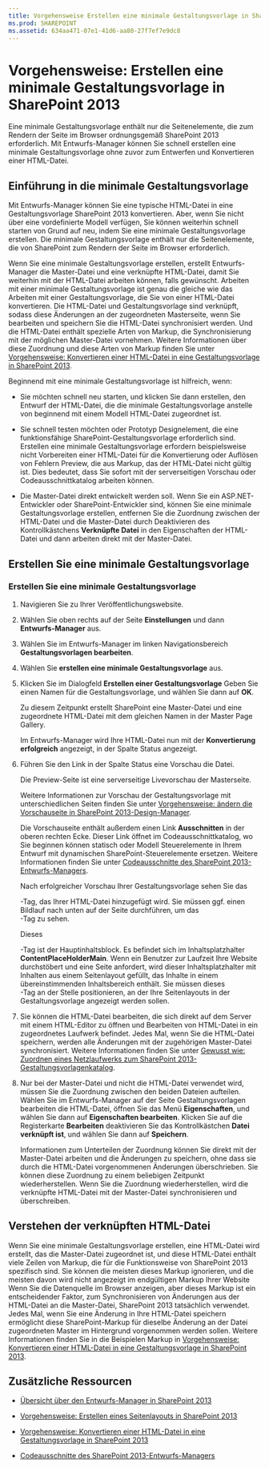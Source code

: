 ```yaml
---
title: Vorgehensweise Erstellen eine minimale Gestaltungsvorlage in SharePoint 2013
ms.prod: SHAREPOINT
ms.assetid: 634aa471-07e1-41d6-aa80-27f7ef7e9dc8
---
```



# Vorgehensweise: Erstellen eine minimale Gestaltungsvorlage in SharePoint 2013
Eine minimale Gestaltungsvorlage enthält nur die Seitenelemente, die zum Rendern der Seite im Browser ordnungsgemäß SharePoint 2013 erforderlich. Mit Entwurfs-Manager können Sie schnell erstellen eine minimale Gestaltungsvorlage ohne zuvor zum Entwerfen und Konvertieren einer HTML-Datei.
## Einführung in die minimale Gestaltungsvorlage
<a name="Introduction"> </a>

Mit Entwurfs-Manager können Sie eine typische HTML-Datei in eine Gestaltungsvorlage SharePoint 2013 konvertieren. Aber, wenn Sie nicht über eine vordefinierte Modell verfügen, Sie können weiterhin schnell starten von Grund auf neu, indem Sie eine minimale Gestaltungsvorlage erstellen. Die minimale Gestaltungsvorlage enthält nur die Seitenelemente, die von SharePoint zum Rendern der Seite im Browser erforderlich.
  
    
    
Wenn Sie eine minimale Gestaltungsvorlage erstellen, erstellt Entwurfs-Manager die Master-Datei und eine verknüpfte HTML-Datei, damit Sie weiterhin mit der HTML-Datei arbeiten können, falls gewünscht. Arbeiten mit einer minimale Gestaltungsvorlage ist genau die gleiche wie das Arbeiten mit einer Gestaltungsvorlage, die Sie von einer HTML-Datei konvertieren. Die HTML-Datei und Gestaltungsvorlage sind verknüpft, sodass diese Änderungen an der zugeordneten Masterseite, wenn Sie bearbeiten und speichern Sie die HTML-Datei synchronisiert werden. Und die HTML-Datei enthält spezielle Arten von Markup, die Synchronisierung mit der möglichen Master-Datei vornehmen. Weitere Informationen über diese Zuordnung und diese Arten von Markup finden Sie unter  [Vorgehensweise: Konvertieren einer HTML-Datei in eine Gestaltungsvorlage in SharePoint 2013](how-to-convert-an-html-file-into-a-master-page-in-sharepoint-2013.md).
  
    
    
Beginnend mit eine minimale Gestaltungsvorlage ist hilfreich, wenn:
  
    
    

- Sie möchten schnell neu starten, und klicken Sie dann erstellen, den Entwurf der HTML-Datei, die die minimale Gestaltungsvorlage anstelle von beginnend mit einem Modell HTML-Datei zugeordnet ist.
    
  
- Sie schnell testen möchten oder Prototyp Designelement, die eine funktionsfähige SharePoint-Gestaltungsvorlage erforderlich sind. Erstellen eine minimale Gestaltungsvorlage erfordern beispielsweise nicht Vorbereiten einer HTML-Datei für die Konvertierung oder Auflösen von Fehlern Preview, die aus Markup, das der HTML-Datei nicht gültig ist. Dies bedeutet, dass Sie sofort mit der serverseitigen Vorschau oder Codeausschnittkatalog arbeiten können.
    
  
- Die Master-Datei direkt entwickelt werden soll. Wenn Sie ein ASP.NET-Entwickler oder SharePoint-Entwickler sind, können Sie eine minimale Gestaltungsvorlage erstellen, entfernen Sie die Zuordnung zwischen der HTML-Datei und die Master-Datei durch Deaktivieren des Kontrollkästchens **Verknüpfte Datei** in den Eigenschaften der HTML-Datei und dann arbeiten direkt mit der Master-Datei.
    
  

## Erstellen Sie eine minimale Gestaltungsvorlage
<a name="CreateMinimalMaster"> </a>


  
    
    

### Erstellen Sie eine minimale Gestaltungsvorlage


1. Navigieren Sie zu Ihrer Veröffentlichungswebsite.
    
  
2. Wählen Sie oben rechts auf der Seite **Einstellungen** und dann **Entwurfs-Manager** aus.
    
  
3. Wählen Sie im Entwurfs-Manager im linken Navigationsbereich **Gestaltungsvorlagen bearbeiten**.
    
  
4. Wählen Sie **erstellen eine minimale Gestaltungsvorlage** aus.
    
  
5. Klicken Sie im Dialogfeld **Erstellen einer Gestaltungsvorlage** Geben Sie einen Namen für die Gestaltungsvorlage, und wählen Sie dann auf **OK**.
    
    Zu diesem Zeitpunkt erstellt SharePoint eine Master-Datei und eine zugeordnete HTML-Datei mit dem gleichen Namen in der Master Page Gallery.
    
    Im Entwurfs-Manager wird Ihre HTML-Datei nun mit der **Konvertierung erfolgreich** angezeigt, in der Spalte Status angezeigt.
    
  
6. Führen Sie den Link in der Spalte Status eine Vorschau die Datei.
    
    Die Preview-Seite ist eine serverseitige Livevorschau der Masterseite.
    
    Weitere Informationen zur Vorschau der Gestaltungsvorlage mit unterschiedlichen Seiten finden Sie unter  [Vorgehensweise: ändern die Vorschauseite in SharePoint 2013-Design-Manager](how-to-change-the-preview-page-in-sharepoint-2013-design-manager.md).
    
    Die Vorschauseite enthält außerdem einen Link **Ausschnitten** in der oberen rechten Ecke. Dieser Link öffnet im Codeausschnittkatalog, wo Sie beginnen können statisch oder Modell Steuerelemente in Ihrem Entwurf mit dynamischen SharePoint-Steuerelemente ersetzen. Weitere Informationen finden Sie unter [Codeausschnitte des SharePoint 2013-Entwurfs-Managers](sharepoint-2013-design-manager-snippets.md).
    
    Nach erfolgreicher Vorschau Ihrer Gestaltungsvorlage sehen Sie das **<div>**-Tag, das Ihrer HTML-Datei hinzugefügt wird. Sie müssen ggf. einen Bildlauf nach unten auf der Seite durchführen, um das **<div>**-Tag zu sehen.
    
    Dieses **<div>**-Tag ist der Hauptinhaltsblock. Es befindet sich im Inhaltsplatzhalter **ContentPlaceHolderMain**. Wenn ein Benutzer zur Laufzeit Ihre Website durchstöbert und eine Seite anfordert, wird dieser Inhaltsplatzhalter mit Inhalten aus einem Seitenlayout gefüllt, das Inhalte in einem übereinstimmenden Inhaltsbereich enthält. Sie müssen dieses **<div>**-Tag an der Stelle positionieren, an der Ihre Seitenlayouts in der Gestaltungsvorlage angezeigt werden sollen.
    
  
7. Sie können die HTML-Datei bearbeiten, die sich direkt auf dem Server mit einem HTML-Editor zu öffnen und Bearbeiten von HTML-Datei in ein zugeordnetes Laufwerk befindet. Jedes Mal, wenn Sie die HTML-Datei speichern, werden alle Änderungen mit der zugehörigen Master-Datei synchronisiert. Weitere Informationen finden Sie unter  [Gewusst wie: Zuordnen eines Netzlaufwerks zum SharePoint 2013-Gestaltungsvorlagenkatalog](how-to-map-a-network-drive-to-the-sharepoint-2013-master-page-gallery.md).
    
  
8. Nur bei der Master-Datei und nicht die HTML-Datei verwendet wird, müssen Sie die Zuordnung zwischen den beiden Dateien aufteilen. Wählen Sie im Entwurfs-Manager auf der Seite Gestaltungsvorlagen bearbeiten die HTML-Datei, öffnen Sie das Menü **Eigenschaften**, und wählen Sie dann auf **Eigenschaften bearbeiten**. Klicken Sie auf die Registerkarte **Bearbeiten** deaktivieren Sie das Kontrollkästchen **Datei verknüpft ist**, und wählen Sie dann auf **Speichern**.
    
    Informationen zum Unterteilen der Zuordnung können Sie direkt mit der Master-Datei arbeiten und die Änderungen zu speichern, ohne dass sie durch die HTML-Datei vorgenommenen Änderungen überschrieben. Sie können diese Zuordnung zu einem beliebigen Zeitpunkt wiederherstellen. Wenn Sie die Zuordnung wiederherstellen, wird die verknüpfte HTML-Datei mit der Master-Datei synchronisieren und überschreiben.
    
  

## Verstehen der verknüpften HTML-Datei
<a name="UnderstandHTML"> </a>

Wenn Sie eine minimale Gestaltungsvorlage erstellen, eine HTML-Datei wird erstellt, das die Master-Datei zugeordnet ist, und diese HTML-Datei enthält viele Zeilen von Markup, die für die Funktionsweise von SharePoint 2013 spezifisch sind. Sie können die meisten dieses Markup ignorieren, und die meisten davon wird nicht angezeigt im endgültigen Markup Ihrer Website Wenn Sie die Datenquelle im Browser anzeigen, aber dieses Markup ist ein entscheidender Faktor, zum Synchronisieren von Änderungen aus der HTML-Datei an die Master-Datei, SharePoint 2013 tatsächlich verwendet. Jedes Mal, wenn Sie eine Änderung in Ihre HTML-Datei speichern ermöglicht diese SharePoint-Markup für dieselbe Änderung an der Datei zugeordneten Master im Hintergrund vorgenommen werden sollen. Weitere Informationen finden Sie in die Beispielen Markup in  [Vorgehensweise: Konvertieren einer HTML-Datei in eine Gestaltungsvorlage in SharePoint 2013](how-to-convert-an-html-file-into-a-master-page-in-sharepoint-2013.md).
  
    
    

## Zusätzliche Ressourcen
<a name="Additional"> </a>


-  [Übersicht über den Entwurfs-Manager in SharePoint 2013](overview-of-design-manager-in-sharepoint-2013.md)
    
  
-  [Vorgehensweise: Erstellen eines Seitenlayouts in SharePoint 2013](how-to-create-a-page-layout-in-sharepoint-2013.md)
    
  
-  [Vorgehensweise: Konvertieren einer HTML-Datei in eine Gestaltungsvorlage in SharePoint 2013](how-to-convert-an-html-file-into-a-master-page-in-sharepoint-2013.md)
    
  
-  [Codeausschnitte des SharePoint 2013-Entwurfs-Managers](sharepoint-2013-design-manager-snippets.md)
    
  

